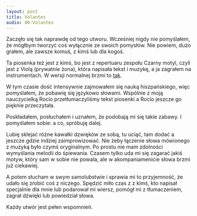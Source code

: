 ```yaml
---
layout: post
title: Volantes
audio: 00-Volantes
---
```

Zaczęło się tak naprawdę od tego utworu. Wcześniej nigdy nie pomyślałem, że mógłbym tworzyć coś wyłącznie ze swoich pomysłów.
Nie powiem, dużo grałem, ale zawsze komuś, z kimś lub dla kogoś.

Ta piosenka też jest z kimś, bo jest z repertuaru zespołu Czarny motyl, czyli jest z Violą (prywatnie żona), która napisała tekst i muzykę, a ja zagrałem na instrumentach.
W wersji normalnej brzmi to [tak](https://soundcloud.com/czarny-motyl/falbanki?in=czarny-motyl/sets/maszyna-do-robienia-dymu).

W tym czasie dość intensywnie zajmowałem się nauką hiszpańskiego, więc pomyślałem, że pobawię się językowo słowami. Wspólnie z moją nauczycielką Rocío przetłumaczyliśmy tekst piosenki a Rocío jeszcze go pięknie przeczytała.

Poskładałem, posłuchałem i uznałem, że podobają mi się takie zabawy. I pomyślałem sobie: a co, spróbuję dalej.

Lubię sklejać różne kawałki dzwięków ze sobą, tu uciąć, tam dodać a jeszcze gdzie indziej zaimprowizować.
Nie żeby łączenie słowa mówionego z muzyką było czymś oryginalnym. Po prostu nie mam zdolności wymyślania melodii do śpiewania.
Czasem tylko uda mi się zagarać jakiś motyw, który sam w sobie nie powala, ale w akompaniamenicie słowa brzmi już ciekawiej.

A potem słucham w swym samolubstwie i sprawia mi to przyjemność, że udało się zrobić coś z niczego. Spędzić miło czas z z kimś, kto napisał specjalnie dla mnie lub podarował mi wiersz, pomógł mi z tłumaczeniem, zagrał dźwięki lub powiedział słowa.

Każdy  utwór jest pełen wspomnień.
